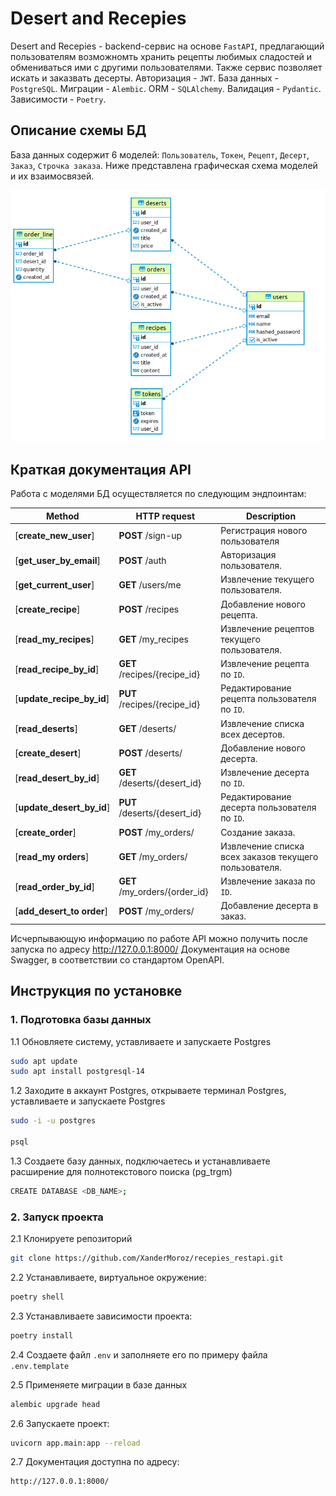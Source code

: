 # Desert and Recepies

Desert and Recepies - backend-сервис на основе `FastAPI`, предлагающий пользователям возможномть хранить рецепты любимых сладостей и обмениваться ими с другими пользователями. Также сервис позволяет искать и заказвать десерты. Авторизация - `JWT`. База данных - `PostgreSQL`. Миграции - `Alembic`. ORM - `SQLAlchemy`. Валидация - `Pydantic`. Зависимости - `Poetry`.   

## Описание схемы БД

База данных содержит 6 моделей: `Пользователь`, `Токен`, `Рецепт`, `Десерт`, `Заказ`, `Строчка заказа`. Ниже представлена графическая схема моделей и их взаимосвязей.

![Screen Shot](extras/erd.png)

## Краткая документация API

Работа с моделями БД осуществляется по следующим эндпоинтам: 

Method | HTTP request | Description
------------- | ------------- | -------------
[**create_new_user**] | **POST** /sign-up | Регистрация нового пользователя
[**get_user_by_email**] | **POST** /auth |  Авторизация пользователя.
[**get_current_user**] | **GET** /users/me | Извлечение текущего пользователя.
[**create_recipe**] | **POST** /recipes | Добавление нового рецепта.
[**read_my_recipes**] | **GET** /my_recipes | Извлечение рецептов текущего пользователя.
[**read_recipe_by_id**] | **GET** /recipes/{recipe_id} | Извлечение рецепта по `ID`.
[**update_recipe_by_id**] | **PUT** /recipes/{recipe_id} | Редактирование рецепта пользователя по `ID`.
[**read_deserts**] | **GET** /deserts/ | Извлечение списка всех десертов.
[**create_desert**] | **POST** /deserts/ | Добавление нового десерта.
[**read_desert_by_id**] | **GET** /deserts/{desert_id} |  Извлечение десерта по `ID`.
[**update_desert_by_id**] | **PUT** /deserts/{desert_id} | Редактирование десерта пользователя по `ID`.
[**create_order**] | **POST** /my_orders/ | Создание заказа.
[**read_my orders**] | **GET** /my_orders/ | Извлечение списка всех заказов текущего пользователя.
[**read_order_by_id**] | **GET** /my_orders/{order_id} |  Извлечение заказа по `ID`.
[**add_desert_to order**] | **POST** /my_orders/ | Добавление десерта в заказ.


Исчерпывающую информацию по работе API можно получить после запуска по адресу http://127.0.0.1:8000/
Документация на основе Swagger, в соответствии со стандартом OpenAPI.

## Инструкция по установке

### 1. Подготовка базы данных

1.1 Обновляете систему, уставливаете и запускаете Postgres
```sh
sudo apt update
sudo apt install postgresql-14
```

1.2 Заходите в аккаунт Postgres, открываете терминал Postgres, уставливаете и запускаете Postgres
```sh
sudo -i -u postgres 

psql
```
1.3 Создаете базу данных, подключаетесь и устанавливаете расширение для полнотекстового поиска (pg_trgm)
```sh
CREATE DATABASE <DB_NAME>;
```

### 2. Запуск проекта

2.1 Клонируете репозиторий
```sh
git clone https://github.com/XanderMoroz/recepies_restapi.git
```
2.2 Устанавливаете, виртуальное окружение:
```sh
poetry shell
```
2.3 Устанавливаете зависимости проекта:
```sh
poetry install
```
2.4 Создаете файл `.env` и заполняете его по примеру файла `.env.template`

2.5 Применяете миграции в базе данных
```sh
alembic upgrade head
```
2.6 Запускаете проект:
```sh
uvicorn app.main:app --reload
```
2.7 Документация доступна по адресу: 
```sh
http://127.0.0.1:8000/
```
